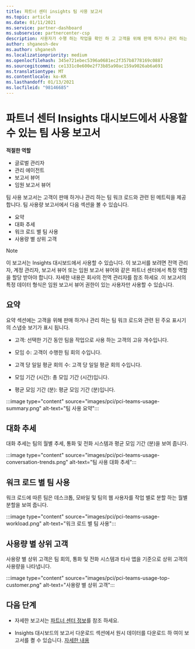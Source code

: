 ```yaml
---
title: 파트너 센터 insights 팀 사용 보고서
ms.topic: article
ms.date: 01/11/2021
ms.service: partner-dashboard
ms.subservice: partnercenter-csp
description: 사용자가 수행 하는 작업을 확인 하 고 고객을 위해 판매 하거나 관리 하는 팀 구독 사용과 관련 하 여 개선할 수 있는 위치를 확인 합니다.
author: shganesh-dev
ms.author: shganesh
ms.localizationpriority: medium
ms.openlocfilehash: 345e721ebec5396a0681ec2f357b8778169c0887
ms.sourcegitcommit: ce1331c0e600e2f73b85a90ac159a9026ab6a691
ms.translationtype: MT
ms.contentlocale: ko-KR
ms.lasthandoff: 01/13/2021
ms.locfileid: "98146685"
---
```

# <a name="teams-usage-report-available-from-the-partner-center-insights-dashboard"></a>파트너 센터 Insights 대시보드에서 사용할 수 있는 팀 사용 보고서

**적절한 역할**
- 글로벌 관리자
- 관리 에이전트
- 보고서 뷰어
- 임원 보고서 뷰어

팀 사용 보고서는 고객이 판매 하거나 관리 하는 팀 워크 로드와 관련 된 메트릭을 제공 합니다. 팀 사용량 보고서에서 다음 섹션을 볼 수 있습니다.

- 요약
- 대화 추세
- 워크 로드 별 팀 사용
- 사용량 별 상위 고객

 > [!NOTE]
 > 이 보고서는 Insights 대시보드에서 사용할 수 있습니다. 이 보고서를 보려면 전역 관리자, 계정 관리자, 보고서 뷰어 또는 임원 보고서 뷰어와 같은 파트너 센터에서 특정 역할을 할당 받아야 합니다. 자세한 내용은 회사의 전역 관리자를 참조 하세요 .이 보고서의 특정 데이터 형식은 임원 보고서 뷰어 권한이 있는 사용자만 사용할 수 있습니다.

## <a name="summary"></a>요약

요약 섹션에는 고객을 위해 판매 하거나 관리 하는 팀 워크 로드와 관련 된 주요 표시기의 스냅숏 보기가 표시 됩니다.  

- 고객: 선택한 기간 동안 팀을 작업으로 사용 하는 고객의 고유 개수입니다.

- 모임 수: 고객이 수행한 팀 회의 수입니다.

- 고객 당 일일 평균 회의 수: 고객 당 일일 평균 회의 수입니다. 

- 모임 기간 (시간): 총 모임 기간 (시간)입니다. 

- 평균 모임 기간 (분): 평균 모임 기간 (분)입니다. 

:::image type="content" source="images/pci/pci-teams-usage-summary.png" alt-text="팀 사용 요약":::

## <a name="conversations-trend"></a>대화 추세

대화 추세는 팀의 월별 추세, 통화 및 전화 시스템과 평균 모임 기간 (분)을 보여 줍니다.

:::image type="content" source="images/pci/pci-teams-usage-conversation-trends.png" alt-text="팀 사용 대화 추세":::

## <a name="teams-usage-by-workloads"></a>워크 로드 별 팀 사용

워크 로드에 따른 팀은 데스크톱, 모바일 및 팀의 웹 사용자를 작업 별로 분할 하는 월별 분할을 보여 줍니다.

:::image type="content" source="images/pci/pci-teams-usage-workload.png" alt-text="워크 로드 별 팀 사용":::

## <a name="top-customers-by-usage"></a>사용량 별 상위 고객

사용량 별 상위 고객은 팀 회의, 통화 및 전화 시스템과 타사 앱을 기준으로 상위 고객의 사용량을 나타냅니다.

:::image type="content" source="images/pci/pci-teams-usage-top-customer.png" alt-text="사용량 별 상위 고객":::

## <a name="next-steps"></a>다음 단계

- 자세한 보고서는 [파트너 센터 정보](partner-center-insights.md)를 참조 하세요.

- Insights 대시보드의 보고서 다운로드 섹션에서 원시 데이터를 다운로드 하 여이 보고서를 켤 수 있습니다. [자세한 내용](pci-download-reports.md) 
